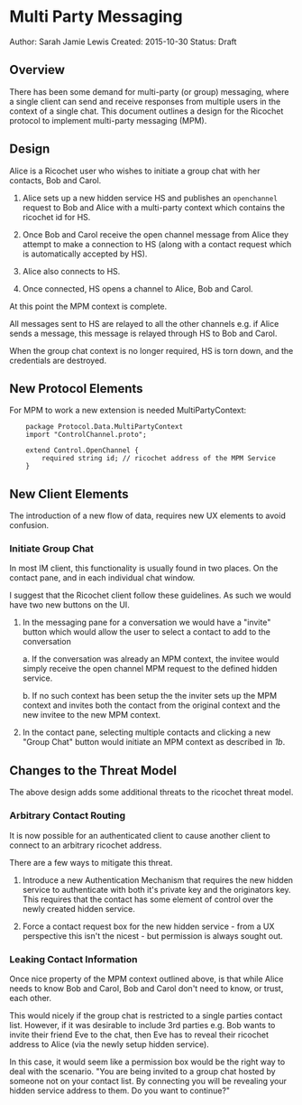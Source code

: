 # Multi Party Messaging

Author: Sarah Jamie Lewis
Created: 2015-10-30
Status: Draft


## Overview 

There has been some demand for multi-party (or group) messaging, where a single
client can send and receive responses from multiple users in the context of 
a single chat. This document outlines a design for the Ricochet protocol to
implement multi-party messaging (MPM).


## Design

Alice is a Ricochet user who wishes to initiate a group chat with her contacts,
Bob and Carol.

1. Alice sets up a new hidden service HS and publishes an `openchannel` request to
Bob and Alice with a multi-party context which contains the ricochet id for
HS. 

2. Once Bob and Carol receive the open channel message from Alice they attempt to
make a connection to HS (along with a contact request which is automatically
accepted by HS).

3. Alice also connects to HS.

4. Once connected, HS opens a channel to Alice, Bob and Carol.

At this point the MPM context is complete.

All messages sent to HS are relayed to all the other channels e.g. if Alice 
sends a message, this message is relayed through HS to Bob and Carol.

When the group chat context is no longer required, HS is torn down, and the 
credentials are destroyed.


## New Protocol Elements

For MPM to work a new extension is needed MultiPartyContext:

        package Protocol.Data.MultiPartyContext
        import "ControlChannel.proto";
        
        extend Control.OpenChannel {
            required string id; // ricochet address of the MPM Service
        }


## New Client Elements

The introduction of a new flow of data, requires new UX elements to avoid 
confusion.


### Initiate Group Chat

In most IM client, this functionality is usually found in two places. On the 
contact pane, and in each individual chat window.

I suggest that the Ricochet client follow these guidelines. As such we would
have two new buttons on the UI.

1. In the messaging pane for a conversation we would have a "invite" button 
which would allow the user to select a contact to add to the conversation
 
    a. If the conversation was already an MPM context, the invitee would simply 
    receive the open channel MPM request to the defined hidden service. 

    b. If no such context has been setup the the inviter sets up the MPM context
    and invites both the contact from the original context and the new invitee 
    to the new MPM context. 

2. In the contact pane, selecting multiple contacts and clicking a new 
"Group Chat" button would initiate an MPM context as described in *1b*.


## Changes to the Threat Model

The above design adds some additional threats to the ricochet threat model. 


### Arbitrary Contact Routing 

It is now possible for an authenticated client to cause another client to 
connect to an arbitrary ricochet address.

There are a few ways to mitigate this threat.

1. Introduce a new Authentication Mechanism that requires the new hidden service
to authenticate with both it's private key and the originators key. This requires
that the contact has some element of control over the newly created hidden
service.

2. Force a contact request box for the new hidden service - from a UX perspective
this isn't the nicest - but permission is always sought out.


### Leaking Contact Information

Once nice property of the MPM context outlined above, is that while Alice needs
to know Bob and Carol, Bob and Carol don't need to know, or trust, each other.

This would nicely if the group chat is restricted to a single parties contact
list. However, if it was desirable to include 3rd parties e.g. Bob wants to 
invite their friend Eve to the chat, then Eve has to reveal their ricochet
address to Alice (via the newly setup hidden service).

In this case, it would seem like a permission box would be the right way to 
deal with the scenario. "You are being invited to a group chat hosted by someone
not on your contact list. By connecting you will be revealing your hidden service
address to them. Do you want to continue?"


